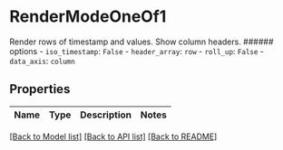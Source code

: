 # RenderModeOneOf1

Render rows of timestamp and values. Show column headers.  ###### options - `iso_timestamp`: `False` - `header_array`: `row` - `roll_up`: `False` - `data_axis`: `column`

## Properties

Name | Type | Description | Notes
------------ | ------------- | ------------- | -------------

[[Back to Model list]](../README.md#documentation-for-models) [[Back to API list]](../README.md#documentation-for-api-endpoints) [[Back to README]](../README.md)


